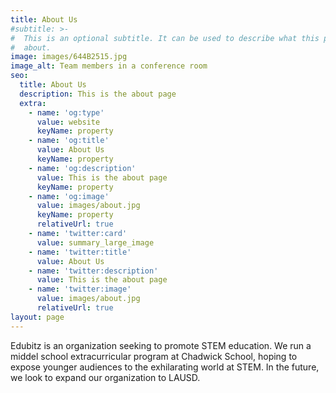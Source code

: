 ```yaml
---
title: About Us
#subtitle: >-
#  This is an optional subtitle. It can be used to describe what this page is
#  about.
image: images/644B2515.jpg
image_alt: Team members in a conference room
seo:
  title: About Us
  description: This is the about page
  extra:
    - name: 'og:type'
      value: website
      keyName: property
    - name: 'og:title'
      value: About Us
      keyName: property
    - name: 'og:description'
      value: This is the about page
      keyName: property
    - name: 'og:image'
      value: images/about.jpg
      keyName: property
      relativeUrl: true
    - name: 'twitter:card'
      value: summary_large_image
    - name: 'twitter:title'
      value: About Us
    - name: 'twitter:description'
      value: This is the about page
    - name: 'twitter:image'
      value: images/about.jpg
      relativeUrl: true
layout: page
---
```


Edubitz is an organization seeking to promote STEM education. We run a middel school extracurricular program at Chadwick School, hoping to expose younger audiences to the exhilarating world at STEM. In the future, we look to expand our organization to LAUSD. 